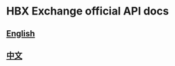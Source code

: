 # HBX Exchange official API docs


## [English](https://github.com/hbx-im/hbx-api/blob/master/api/us_en/api_doc_en.md)

## [中文](https://github.com/hbx-im/hbx-api/blob/master/api/zh_cn/api_doc_cn.md)
